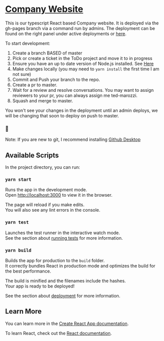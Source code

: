 # [Company Website](https://www.facebook.com/groups/companyfbgroup)
This is our typescript React based Company website.
It is deployed via the gh-pages branch via a command run by admins.
The deployment can be found on the right panel under active deployments or [here](https://programmers-from-the-same-company.github.io/company-website/).

To start development:
1) Create a branch BASED of master
2) Pick or create a ticket in the ToDo project and move it to in progress
3) Ensure you have an up to date version of Node.js installed. See [Here](https://nodejs.org/en/)
4) Make changes locally (you may need to ```yarn install``` the first time I am not sure)
5) Commit and Push your branch to the repo.
6) Create a pr to master.
7) Wait for a review and resolve conversations. You may want to assign reviewers to your pr, you can always assign me ted-marozzi.
8) Squash and merge to master.

You won't see your changes in the deployment until an admin deploys, we will be changing that soon to deploy on push to master.
### 🍌
Note: If you are new to git, I recommend installing [Github Desktop](https://desktop.github.com/)
## Available Scripts

In the project directory, you can run:

### `yarn start`

Runs the app in the development mode.\
Open [http://localhost:3000](http://localhost:3000) to view it in the browser.

The page will reload if you make edits.\
You will also see any lint errors in the console.

### `yarn test`

Launches the test runner in the interactive watch mode.\
See the section about [running tests](https://facebook.github.io/create-react-app/docs/running-tests) for more information.

### `yarn build`

Builds the app for production to the `build` folder.\
It correctly bundles React in production mode and optimizes the build for the best performance.

The build is minified and the filenames include the hashes.\
Your app is ready to be deployed!

See the section about [deployment](https://facebook.github.io/create-react-app/docs/deployment) for more information.

## Learn More

You can learn more in the [Create React App documentation](https://facebook.github.io/create-react-app/docs/getting-started).

To learn React, check out the [React documentation](https://reactjs.org/).
